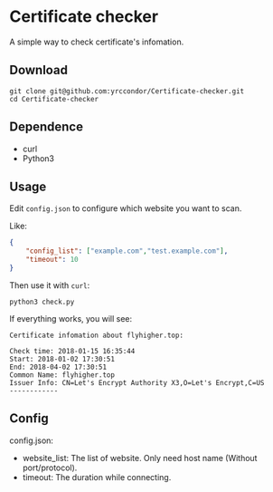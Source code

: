 # Certificate checker
A simple way to check certificate's infomation.

## Download
```
git clone git@github.com:yrccondor/Certificate-checker.git
cd Certificate-checker
```
## Dependence
- curl
- Python3

## Usage
Edit <code>config.json</code> to configure which website you want to scan.

Like:
```json
{
    "config_list": ["example.com","test.example.com"],
    "timeout": 10
}
```

Then use it with <code>curl</code>:
```
python3 check.py
```
If everything works, you will see:
```
Certificate infomation about flyhigher.top:

Check time: 2018-01-15 16:35:44
Start: 2018-01-02 17:30:51
End: 2018-04-02 17:30:51
Common Name: flyhigher.top
Issuer Info: CN=Let's Encrypt Authority X3,O=Let's Encrypt,C=US
------------
```

## Config

config.json:
- website_list: The list of website. Only need host name (Without port/protocol).
- timeout: The duration while connecting.